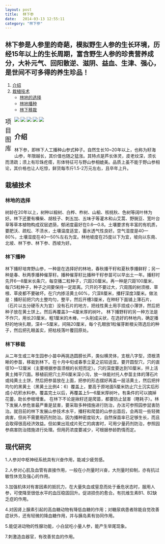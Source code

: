 ```yaml
---
layout: post
title:  林下参
date:   2014-03-13 12:55:11
category: "林下参"
---
```


<h2 id="tagline">林下参是人参里的奇葩，模拟野生人参的生长环境，历经15年以上的生长周期，富含野生人参的珍贵营养成分，大补元气、回阳散逆、滋阴、益血、生津、强心，是世间不可多得的养生珍品！</h2>

<ol id="table">
    <li><a href="#section1">介绍</a></li>
    <li><a href="#section2">栽植技术</a>
        <ul>
            <li><a href="#section2-1">林地的选择</a></li>
            <li><a href="#section2-2">林地播种</a></li>
			<li><a href="#section2-3">林下移栽</a></li>
        </ul>
    </li>
</ol>
<div class="xmtk">
    <span style="width:30px; font-size:20px; float:left;">项目图库</span>
    <div id="gt">
    <div id="guntu">
    <div id="guntu1">
    <a href="http://ginsengplanting.github.io/ginsengshow?imgid=lin-xia-1.jpg"><img src="http://ginsengplanting.github.io/ginseng/lin-xia-1.jpg" border="0"/></a>
    <a href="http://ginsengplanting.github.io/ginsengshow?imgid=lin-xia-2.jpg"><img src="http://ginsengplanting.github.io/ginseng/lin-xia-2.jpg" border="0"/></a>
    <a href="http://ginsengplanting.github.io/ginsengshow?imgid=lin-xia-3.jpg"><img src="http://ginsengplanting.github.io/ginseng/lin-xia-3.jpg" border="0"/></a> 
    <a href="http://ginsengplanting.github.io/ginsengshow?imgid=lin-xia-4.jpg"><img src="http://ginsengplanting.github.io/ginseng/lin-xia-4.jpg" border="0"/></a>
    <a href="http://ginsengplanting.github.io/ginsengshow?imgid=lin-xia-5.jpg"><img src="http://ginsengplanting.github.io/ginseng/lin-xia-5.jpg" border="0"/></a>
    </div>
    <div id="guntu2"></div>
    </div>
    </div>
    <script type="text/javascript" src="http://ginsengplanting.github.com/picmove.js"></script>
</div>

<h2 id="section1">介绍</h2>
<p>林下参，即林下人工播种山参式种子。自然生长10~20年以上，也称为籽海山参，年限越长，其价值也随之猛涨。其特点是芦长体灵，皮老纹深，须长而清疏；须上有珍珠疙瘩，形体特征可与野山参相媲美。品质上虽不能于野山参相论，其价格也让人吃惊，鲜货每市斤1.5-2万元左右，且卒年上升。</p>
<h2 id="section2">栽植技术</h2>
<h3 id="section2-1">林地的选择</h3>
<p>树龄在20年以上，树种以椴树、白桦、柞树、山榆、核桃秋、色树等阔叶林为好。林下还要有榛柴、胡枝子、刺五加、五味子等灌木和山艾蒿、野豌豆、宽叶台草等草本植物构成双层遮荫，郁闭度最好在0.6—0.8。土壤要求有丰富的有机质，要肥沃、疏松、不渍水，土壤温度适宜，蓄水透气性良好。空气湿度是40—80%，土壤湿度在40—50%左右为宜。林地坡度在25度以下为宜，坡向以东南、北坡、林下参、林下参、西坡为好。</p>
<h3 id="section2-2">林下播种</h3>
<p>林下播籽培育野山参，一种是在选择好的林地，春秋播干籽和夏秋季播鲜籽；另一种是春、秋两季播种催芽籽。播种催芽籽比播种干籽参苗可以早出土一年。播籽时先开6—8厘米长条穴，每空播二粒种子，穴距20厘米。再一种是穴距100厘米，每穴5粒种子，种子之间要保持一定距离。穴开的不要过大，穴周围的树须根、草根、草皮都不要破坏。在穴内掺活黄土60%，穴深8厘米，播籽深度3厘米。做法是：播籽前把穴内土整均匀，整平，然后开槽3厘米，在种籽下面铺上薄石片，（石片以五分硬币大为宜）没有石片的地方，把线性黄土用手捏成小薄饼，然后把种子放在黄土饼上。然后再覆盖3—4厘米厚的树叶。 林下播野籽的另一种方法是不作穴，用长20厘米，粗1厘米的木棒，一头削成尖状，在选好的林地内，确定播籽的地块扎眼，深4—5厘米，间隔20厘米，每个孔眼放1粒催芽断根尖筛选后的种子，然后把孔眼盖实，把枯枝落叶覆回原处。</p>
<h3 id="section2-3">林下移栽</h3>
<p>从二年生或三年生园参小苗中再挑选圆膀长芦，类似横灵体，支根八字型，须根清晰的参苗，移栽到林下。在十月中旬或春季立夏之前较适宜。要开圆型穴，穴的直径10—12厘米（主要根据参苗须根的长短而定）。穴的深度要达到10厘米，拌上活黄土摊平穴面。移植前把穴土开6厘米深小沟，放一块能衬托人参苗主体的薄石片或纯黄土土饼，然后把参苗放在上面，把参的形态摆好再盖一层活黄土，然后把拌均匀的黑黄土（黑黄土比例4：6）覆盖上，要高于原地面5厘米防止穴土沉实后形成小坑积水料参。覆盖完土以后，再覆盖上5—6厘米厚树叶。有条件的可以摘掉花蕾，助长参根增重。 在林下不论是揪籽还是爬苗，都要防止鼠害（瞎耗子）。林下发展人参危害最严重是鼠害，要采取多种措施进行防治，办法可参照园参鼠害防治。就目前的林下发展山参技术水平，播籽和爬苗的山参出苗后，会再现一些轻微病害，但尚不需要用药剂防治。因为播种密度较大，自然保苗率已足够生长，而且会取得很高经济效益。但如果出现成片死亡的病害时，可用少量药剂防治，参照园参病害防治措施进行处理。但用药浓度要减少，可根据参龄酌情而定。</p>
<h2 id="section3">现代研究</h2>
<p>1.人参对中枢神经系统具有兴奋作用，能减少疲劳感。</p>
<p>2.人参对心肌及血管有直接作用，一般在小剂量时兴奋，大剂量时抑制，亦有抗过敏性休克及强心的作用。</p>
<p>3.加强机体对有害因素的抵抗力，在大量失血或窒息而处于垂危状态时，服用人参，可使降至很低水平的血压稳固回升。促进损伤的愈合。有抗维生素B1、B2缺乏症的作用。</p>
<p>4.对因肾上腺素引起的高血糖动物有降低血糖的作用；对糖尿病患者除能自觉改善症状外，还有轻微的降血糖作用，并与胰岛素有协同作用。</p>
<p>5.能促进动物的性腺功能，小白鼠吃小量人参，能产生举尾现象。</p>
<p>7.刺激造血器官，有改善贫血的作用。</p>